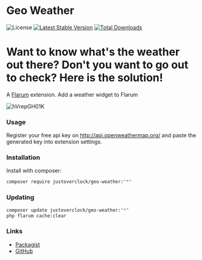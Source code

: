 # Geo Weather

![License](https://img.shields.io/badge/license-MIT-blue.svg) [![Latest Stable Version](https://img.shields.io/packagist/v/justoverclock/geo-weather.svg)](https://packagist.org/packages/justoverclock/geo-weather) [![Total Downloads](https://img.shields.io/packagist/dt/justoverclock/geo-weather.svg)](https://packagist.org/packages/justoverclock/geo-weather)

# Want to know what's the weather out there? Don't you want to go out to check? Here is the solution!

A [Flarum](http://flarum.org) extension. Add a weather widget to Flarum

![hVrepGH01K](https://user-images.githubusercontent.com/79002016/127768086-a72a2a12-2b72-47a5-8317-acf63e6a851f.gif)


### Usage

Register your free api key on http://api.openweathermap.org/ and paste the generated key into extension settings.

### Installation

Install with composer:

```sh
composer require justoverclock/geo-weather:"*"
```

### Updating

```sh
composer update justoverclock/geo-weather:"*"
php flarum cache:clear
```

### Links

- [Packagist](https://packagist.org/packages/justoverclock/geo-weather)
- [GitHub](https://github.com/justoverclockl/geo-weather)
